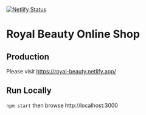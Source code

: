 [![Netlify Status](https://api.netlify.com/api/v1/badges/af451f58-a5fc-494c-97ea-479ab4476281/deploy-status)](https://app.netlify.com/sites/royal-beauty/deploys)

# Royal Beauty Online Shop

## Production

Please visit https://royal-beauty.netlify.app/

## Run Locally

`npm start`
then browse http://localhost:3000
